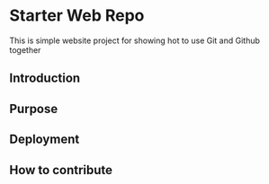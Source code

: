 # Starter Web Repo

This is simple website project
for showing hot to use Git and Github together

## Introduction

## Purpose

## Deployment

## How to contribute
